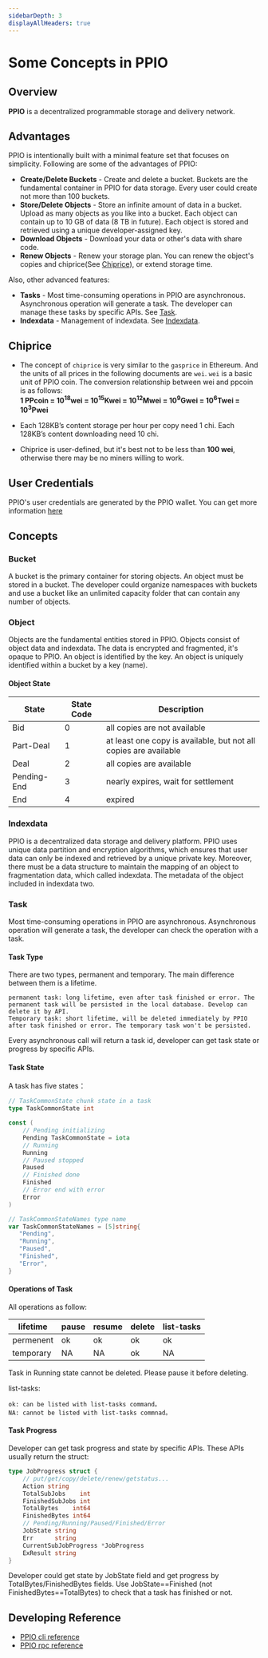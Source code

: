 ```yaml
---
sidebarDepth: 3
displayAllHeaders: true
---
```

# Some Concepts in PPIO

## Overview

**PPIO** is a decentralized programmable storage and delivery network.

## Advantages

PPIO is intentionally built with a minimal feature set that focuses on simplicity. Following are some of the advantages of PPIO:

- **Create/Delete Buckets** - Create and delete a bucket. Buckets are the fundamental container in PPIO for data storage. Every user could create not more than 100 buckets.
- **Store/Delete Objects** - Store an infinite amount of data in a bucket. Upload as many objects as you like into a bucket. Each object can contain up to 10 GB of data (8 TB in future). Each object is stored and retrieved using a unique developer-assigned key.
- **Download Objects** - Download your data or other's data with share code.
- **Renew Objects** - Renew your storage plan. You can renew the object's copies and chiprice(See [Chiprice](#chiprice)), or extend storage time.

Also, other advanced features:

- **Tasks** - Most time-consuming operations in PPIO are asynchronous. Asynchronous operation will generate a task. The developer can manage these tasks by specific APIs. See [Task](#task).
- **Indexdata** - Management of indexdata. See [Indexdata](#indexdata).

## Chiprice
- The concept of `chiprice` is very similar to the `gasprice` in Ethereum. And the units of all prices in the following documents are `wei`. `wei` is a basic unit of PPIO coin. The conversion relationship between wei and ppcoin is as follows:  
 **1 PPcoin = 10<sup>18</sup>wei = 10<sup>15</sup>Kwei = 10<sup>12</sup>Mwei = 10<sup>9</sup>Gwei = 10<sup>6</sup>Twei = 10<sup>3</sup>Pwei**

- Each 128KB’s content storage per hour per copy need  1 chi. Each 128KB’s content downloading need 10 chi.

- Chiprice is user-defined, but it's best not to be less than **100 wei**, otherwise there may be no miners willing to work.

## User Credentials
PPIO's user credentials are generated by the PPIO wallet. You can get more information [here](../wallet/)

## Concepts
### Bucket

A bucket is the primary container for storing objects. An object must be stored in a bucket. The developer could organize namespaces with buckets and use a bucket like an unlimited capacity folder that can contain any number of objects.

### Object

Objects are the fundamental entities stored in PPIO. Objects consist of object data and indexdata. The data is encrypted and fragmented, it's opaque to PPIO. An object is identified by the key. An object is uniquely identified within a bucket by a key (name).

#### Object State

|State|State Code|Description|
|--|--|--|
|Bid|0|all copies are not available|
|Part-Deal|1|at least one copy is available, but not all copies are available|
|Deal|2|all copies are available|
|Pending-End|3|nearly expires, wait for settlement|
|End|4|expired|

### Indexdata

PPIO is a decentralized data storage and delivery platform. PPIO uses unique data partition and encryption algorithms, which ensures that user data can only be indexed and retrieved by a unique private key. Moreover, there must be a data structure to maintain the mapping of an object to fragmentation data, which called indexdata. The metadata of the object included in indexdata two.

### Task

Most time-consuming operations in PPIO are asynchronous. Asynchronous operation will generate a task, the developer can check the operation with a task.

#### Task Type

There are two types, permanent and temporary. The main difference between them is a lifetime.

```nohighlight
permanent task: long lifetime, even after task finished or error. The permanent task will be persisted in the local database. Develop can delete it by API.
Temporary task: short lifetime, will be deleted immediately by PPIO after task finished or error. The temporary task won't be persisted.
```

Every asynchronous call will return a task id, developer can get task state or progress by specific APIs.

#### Task State

A task has five states：

```go
// TaskCommonState chunk state in a task
type TaskCommonState int

const (
    // Pending initializing
    Pending TaskCommonState = iota
    // Running
    Running
    // Paused stopped
    Paused
    // Finished done
    Finished
    // Error end with error
    Error
)

// TaskCommonStateNames type name
var TaskCommonStateNames = [5]string{
   "Pending",
   "Running",
   "Paused",
   "Finished",
   "Error",
}
```

#### Operations of Task

All operations as follow:

|lifetime   |pause  |resume |delete |list-tasks |
|--         |-----  |------ |------ |---------- |
|permenent  |ok     |ok     |ok     |ok         |
|temporary  |NA     |NA     |ok     |NA         |

Task in Running state cannot be deleted. Please pause it before deleting.

list-tasks:

```nohighlight
ok: can be listed with list-tasks command。
NA: cannot be listed with list-tasks commnad。
```

#### Task Progress

Developer can get task progress and state by specific APIs. These APIs usually return the struct:

```go
type JobProgress struct {
    // put/get/copy/delete/renew/getstatus...
    Action string
    TotalSubJobs    int
    FinishedSubJobs int
    TotalBytes    int64
    FinishedBytes int64
    // Pending/Running/Paused/Finished/Error
    JobState string
    Err      string
    CurrentSubJobProgress *JobProgress
    ExResult string
}
```

Developer could get state by JobState field and get progress by TotalBytes/FinishedBytes fields. Use JobState==Finished (not FinishedBytes==TotalBytes) to check that a task has finished or not.

## Developing Reference
* [PPIO cli reference](../cli/)
* [PPIO rpc reference](../api/)

